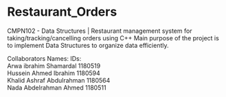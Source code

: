 # Restaurant_Orders
CMPN102 - Data Structures | Restaurant management system for taking/tracking/cancelling orders using C++
Main purpose of the project is to implement Data Structures to organize data efficiently. 

Collaborators 
Names:                            IDs:                         
Arwa ibrahim Shamardal            1180519                      
Hussein Ahmed Ibrahim             1180594                      
Khalid Ashraf Abdulrahman         1180564                      
Nada Abdelrahman Ahmed            1180511                      

